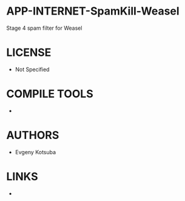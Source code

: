 APP-INTERNET-SpamKill-Weasel
============================

Stage 4 spam filter for Weasel


LICENSE
===============
* Not Specified

COMPILE TOOLS
===============
* 

AUTHORS
===============
* Evgeny Kotsuba 

LINKS
===============
* 

